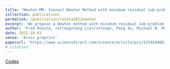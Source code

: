 ```yaml
---
title: "Newton-MR: Inexact Newton Method with minimum residual sub-problem solver"
collection: publications
permalink: /publication/roosta2022newton
excerpt: 'We propose a Newton method with minimum residual sub-problem solver that can be readily applied beyond convexity.'
author: 'Fred Roosta, <strong>Yang Liu</strong>, Peng Xu, Michael W. Mahoney'
date: 2022-10-01
venue: 'Arxiv preprint'
paperurl: 'https://www.sciencedirect.com/science/article/pii/S2192440622000119'
# citation: 
---
```


[Codes](https://github.com/yangliu-op/Naive-Newton-MR)
